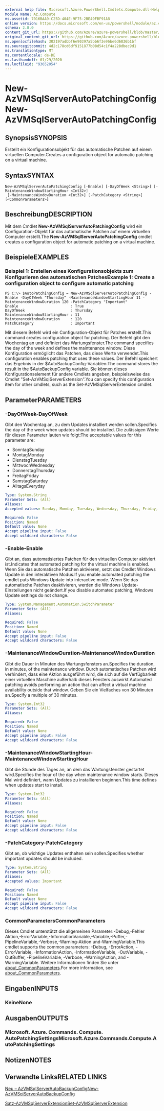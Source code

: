 ```yaml
---
external help file: Microsoft.Azure.PowerShell.Cmdlets.Compute.dll-Help.xml
Module Name: Az.Compute
ms.assetid: 7016BAA9-C25D-404E-9F75-2BE49FBF91A8
online version: https://docs.microsoft.com/en-us/powershell/module/az.compute/new-azvmsqlserverautopatchingconfig
schema: 2.0.0
content_git_url: https://github.com/Azure/azure-powershell/blob/master/src/Compute/Compute/help/New-AzVMSqlServerAutoPatchingConfig.md
original_content_git_url: https://github.com/Azure/azure-powershell/blob/master/src/Compute/Compute/help/New-AzVMSqlServerAutoPatchingConfig.md
ms.openlocfilehash: 302197adbbf6e90397a5bb6f3e96be6d6836b1bf
ms.sourcegitcommit: 4d2c178cd6df9151877b08d54c1f4a228dbec9d1
ms.translationtype: MT
ms.contentlocale: de-DE
ms.lasthandoff: 01/29/2020
ms.locfileid: "93652054"
---
```

# <span data-ttu-id="69d5c-101">New-AzVMSqlServerAutoPatchingConfig</span><span class="sxs-lookup"><span data-stu-id="69d5c-101">New-AzVMSqlServerAutoPatchingConfig</span></span>

## <span data-ttu-id="69d5c-102">Synopsis</span><span class="sxs-lookup"><span data-stu-id="69d5c-102">SYNOPSIS</span></span>
<span data-ttu-id="69d5c-103">Erstellt ein Konfigurationsobjekt für das automatische Patchen auf einem virtuellen Computer.</span><span class="sxs-lookup"><span data-stu-id="69d5c-103">Creates a configuration object for automatic patching on a virtual machine.</span></span>

## <span data-ttu-id="69d5c-104">Syntax</span><span class="sxs-lookup"><span data-stu-id="69d5c-104">SYNTAX</span></span>

```
New-AzVMSqlServerAutoPatchingConfig [-Enable] [-DayOfWeek <String>] [-MaintenanceWindowStartingHour <Int32>]
 [-MaintenanceWindowDuration <Int32>] [-PatchCategory <String>] [<CommonParameters>]
```

## <span data-ttu-id="69d5c-105">Beschreibung</span><span class="sxs-lookup"><span data-stu-id="69d5c-105">DESCRIPTION</span></span>
<span data-ttu-id="69d5c-106">Mit dem Cmdlet **New-AzVMSqlServerAutoPatchingConfig** wird ein Configuration-Objekt für das automatische Patchen auf einem virtuellen Computer erstellt.</span><span class="sxs-lookup"><span data-stu-id="69d5c-106">The **New-AzVMSqlServerAutoPatchingConfig** cmdlet creates a configuration object for automatic patching on a virtual machine.</span></span>

## <span data-ttu-id="69d5c-107">Beispiele</span><span class="sxs-lookup"><span data-stu-id="69d5c-107">EXAMPLES</span></span>

### <span data-ttu-id="69d5c-108">Beispiel 1: Erstellen eines Konfigurationsobjekts zum Konfigurieren des automatischen Patches</span><span class="sxs-lookup"><span data-stu-id="69d5c-108">Example 1: Create a configuration object to configure automatic patching</span></span>
```
PS C:\> $AutoPatchingConfig = New-AzVMSqlServerAutoPatchingConfig -Enable -DayOfWeek "Thursday" -MaintenanceWindowStartingHour 11 -MaintenanceWindowDuration 120 -PatchCategory "Important"
Enable                        : True
DayOfWeek                     : Thursday
MaintenanceWindowStartingHour : 11
MaintenanceWindowDuration     : 120
PatchCategory                 : Important
```

<span data-ttu-id="69d5c-109">Mit diesem Befehl wird ein Configuration-Objekt für Patches erstellt.</span><span class="sxs-lookup"><span data-stu-id="69d5c-109">This command creates configuration object for patching.</span></span>
<span data-ttu-id="69d5c-110">Der Befehl gibt den Wochentag an und definiert das Wartungsfenster.</span><span class="sxs-lookup"><span data-stu-id="69d5c-110">The command specifies the day of the week and defines the maintenance window.</span></span>
<span data-ttu-id="69d5c-111">Diese Konfiguration ermöglicht das Patchen, das diese Werte verwendet.</span><span class="sxs-lookup"><span data-stu-id="69d5c-111">This configuration enables patching that uses these values.</span></span>
<span data-ttu-id="69d5c-112">Der Befehl speichert das Ergebnis in der $AutoBackupConfig-Variablen.</span><span class="sxs-lookup"><span data-stu-id="69d5c-112">The command stores the result in the $AutoBackupConfig variable.</span></span>
<span data-ttu-id="69d5c-113">Sie können dieses Konfigurationselement für andere Cmdlets angeben, beispielsweise das Cmdlet "Set-AzVMSqlServerExtension".</span><span class="sxs-lookup"><span data-stu-id="69d5c-113">You can specify this configuration item for other cmdlets, such as the Set-AzVMSqlServerExtension cmdlet.</span></span>

## <span data-ttu-id="69d5c-114">Parameter</span><span class="sxs-lookup"><span data-stu-id="69d5c-114">PARAMETERS</span></span>

### <span data-ttu-id="69d5c-115">-DayOfWeek</span><span class="sxs-lookup"><span data-stu-id="69d5c-115">-DayOfWeek</span></span>
<span data-ttu-id="69d5c-116">Gibt den Wochentag an, zu dem Updates installiert werden sollen.</span><span class="sxs-lookup"><span data-stu-id="69d5c-116">Specifies the day of the week when updates should be installed.</span></span>
<span data-ttu-id="69d5c-117">Die zulässigen Werte für diesen Parameter lauten wie folgt:</span><span class="sxs-lookup"><span data-stu-id="69d5c-117">The acceptable values for this parameter are:</span></span>
- <span data-ttu-id="69d5c-118">Sonntag</span><span class="sxs-lookup"><span data-stu-id="69d5c-118">Sunday</span></span>
- <span data-ttu-id="69d5c-119">Montag</span><span class="sxs-lookup"><span data-stu-id="69d5c-119">Monday</span></span>
- <span data-ttu-id="69d5c-120">Dienstag</span><span class="sxs-lookup"><span data-stu-id="69d5c-120">Tuesday</span></span>
- <span data-ttu-id="69d5c-121">Mittwoch</span><span class="sxs-lookup"><span data-stu-id="69d5c-121">Wednesday</span></span>
- <span data-ttu-id="69d5c-122">Donnerstag</span><span class="sxs-lookup"><span data-stu-id="69d5c-122">Thursday</span></span>
- <span data-ttu-id="69d5c-123">Freitag</span><span class="sxs-lookup"><span data-stu-id="69d5c-123">Friday</span></span>
- <span data-ttu-id="69d5c-124">Samstag</span><span class="sxs-lookup"><span data-stu-id="69d5c-124">Saturday</span></span>
- <span data-ttu-id="69d5c-125">Alltags</span><span class="sxs-lookup"><span data-stu-id="69d5c-125">Everyday</span></span>

```yaml
Type: System.String
Parameter Sets: (All)
Aliases:
Accepted values: Sunday, Monday, Tuesday, Wednesday, Thursday, Friday, Saturday, Everyday

Required: False
Position: Named
Default value: None
Accept pipeline input: False
Accept wildcard characters: False
```

### <span data-ttu-id="69d5c-126">-Enable</span><span class="sxs-lookup"><span data-stu-id="69d5c-126">-Enable</span></span>
<span data-ttu-id="69d5c-127">Gibt an, dass automatisiertes Patchen für den virtuellen Computer aktiviert ist.</span><span class="sxs-lookup"><span data-stu-id="69d5c-127">Indicates that automated patching for the virtual machine is enabled.</span></span>
<span data-ttu-id="69d5c-128">Wenn Sie das automatische Patchen aktivieren, setzt das Cmdlet Windows Update in den interaktiven Modus.</span><span class="sxs-lookup"><span data-stu-id="69d5c-128">If you enable automated patching the cmdlet puts Windows Update into interactive mode.</span></span>
<span data-ttu-id="69d5c-129">Wenn Sie das automatische Patchen deaktivieren, werden die Windows Update-Einstellungen nicht geändert.</span><span class="sxs-lookup"><span data-stu-id="69d5c-129">If you disable automated patching, Windows Update settings do not change.</span></span>

```yaml
Type: System.Management.Automation.SwitchParameter
Parameter Sets: (All)
Aliases:

Required: False
Position: Named
Default value: None
Accept pipeline input: False
Accept wildcard characters: False
```

### <span data-ttu-id="69d5c-130">-MaintenanceWindowDuration</span><span class="sxs-lookup"><span data-stu-id="69d5c-130">-MaintenanceWindowDuration</span></span>
<span data-ttu-id="69d5c-131">Gibt die Dauer in Minuten des Wartungsfensters an.</span><span class="sxs-lookup"><span data-stu-id="69d5c-131">Specifies the duration, in minutes, of the maintenance window.</span></span>
<span data-ttu-id="69d5c-132">Durch automatisches Patchen wird verhindert, dass eine Aktion ausgeführt wird, die sich auf die Verfügbarkeit einer virtuellen Maschine außerhalb dieses Fensters auswirkt.</span><span class="sxs-lookup"><span data-stu-id="69d5c-132">Automated patching avoids performing an action that can affect a virtual machine availability outside that window.</span></span>
<span data-ttu-id="69d5c-133">Geben Sie ein Vielfaches von 30 Minuten an.</span><span class="sxs-lookup"><span data-stu-id="69d5c-133">Specify a multiple of 30 minutes.</span></span>

```yaml
Type: System.Int32
Parameter Sets: (All)
Aliases:

Required: False
Position: Named
Default value: None
Accept pipeline input: False
Accept wildcard characters: False
```

### <span data-ttu-id="69d5c-134">-MaintenanceWindowStartingHour</span><span class="sxs-lookup"><span data-stu-id="69d5c-134">-MaintenanceWindowStartingHour</span></span>
<span data-ttu-id="69d5c-135">Gibt die Stunde des Tages an, an dem das Wartungsfenster gestartet wird.</span><span class="sxs-lookup"><span data-stu-id="69d5c-135">Specifies the hour of the day when maintenance window starts.</span></span>
<span data-ttu-id="69d5c-136">Dieses Mal wird definiert, wann Updates zu installieren beginnen.</span><span class="sxs-lookup"><span data-stu-id="69d5c-136">This time defines when updates start to install.</span></span>

```yaml
Type: System.Int32
Parameter Sets: (All)
Aliases:

Required: False
Position: Named
Default value: None
Accept pipeline input: False
Accept wildcard characters: False
```

### <span data-ttu-id="69d5c-137">-PatchCategory</span><span class="sxs-lookup"><span data-stu-id="69d5c-137">-PatchCategory</span></span>
<span data-ttu-id="69d5c-138">Gibt an, ob wichtige Updates enthalten sein sollen.</span><span class="sxs-lookup"><span data-stu-id="69d5c-138">Specifies whether important updates should be included.</span></span>

```yaml
Type: System.String
Parameter Sets: (All)
Aliases:
Accepted values: Important

Required: False
Position: Named
Default value: None
Accept pipeline input: False
Accept wildcard characters: False
```

### <span data-ttu-id="69d5c-139">CommonParameters</span><span class="sxs-lookup"><span data-stu-id="69d5c-139">CommonParameters</span></span>
<span data-ttu-id="69d5c-140">Dieses Cmdlet unterstützt die allgemeinen Parameter:-Debug,-Fehler Aktion,-ErrorVariable,-InformationVariable,-Variable,-Puffer,-PipelineVariable,-Verbose,-Warning-Aktion und-WarningVariable.</span><span class="sxs-lookup"><span data-stu-id="69d5c-140">This cmdlet supports the common parameters: -Debug, -ErrorAction, -ErrorVariable, -InformationAction, -InformationVariable, -OutVariable, -OutBuffer, -PipelineVariable, -Verbose, -WarningAction, and -WarningVariable.</span></span> <span data-ttu-id="69d5c-141">Weitere Informationen finden Sie unter [about_CommonParameters](https://go.microsoft.com/fwlink/?LinkID=113216).</span><span class="sxs-lookup"><span data-stu-id="69d5c-141">For more information, see [about_CommonParameters](https://go.microsoft.com/fwlink/?LinkID=113216).</span></span>

## <span data-ttu-id="69d5c-142">Eingaben</span><span class="sxs-lookup"><span data-stu-id="69d5c-142">INPUTS</span></span>

### <span data-ttu-id="69d5c-143">Keine</span><span class="sxs-lookup"><span data-stu-id="69d5c-143">None</span></span>

## <span data-ttu-id="69d5c-144">Ausgaben</span><span class="sxs-lookup"><span data-stu-id="69d5c-144">OUTPUTS</span></span>

### <span data-ttu-id="69d5c-145">Microsoft. Azure. Commands. Compute. AutoPatchingSettings</span><span class="sxs-lookup"><span data-stu-id="69d5c-145">Microsoft.Azure.Commands.Compute.AutoPatchingSettings</span></span>

## <span data-ttu-id="69d5c-146">Notizen</span><span class="sxs-lookup"><span data-stu-id="69d5c-146">NOTES</span></span>

## <span data-ttu-id="69d5c-147">Verwandte Links</span><span class="sxs-lookup"><span data-stu-id="69d5c-147">RELATED LINKS</span></span>

[<span data-ttu-id="69d5c-148">Neu – AzVMSqlServerAutoBackupConfig</span><span class="sxs-lookup"><span data-stu-id="69d5c-148">New-AzVMSqlServerAutoBackupConfig</span></span>](./New-AzVMSqlServerAutoBackupConfig.md)

[<span data-ttu-id="69d5c-149">Satz-AzVMSqlServerExtension</span><span class="sxs-lookup"><span data-stu-id="69d5c-149">Set-AzVMSqlServerExtension</span></span>](./Set-AzVMSqlServerExtension.md)


